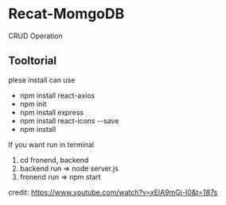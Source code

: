 # Recat-MomgoDB
CRUD Operation


## Tooltorial

plese install can use

- npm install react-axios
- npm init
- npm install express
- npm install react-icons --save
- npm install

If you want run in terminal

1. cd fronend, backend
2. backend run => node server.js
3. fronend run => npm start

credit: https://www.youtube.com/watch?v=xElA9mGi-I0&t=187s



